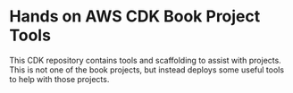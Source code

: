 # Hands on AWS CDK Book Project Tools

This CDK repository contains tools and scaffolding to assist with projects. This is not one of the book projects, but instead deploys some useful tools to help with those projects.
